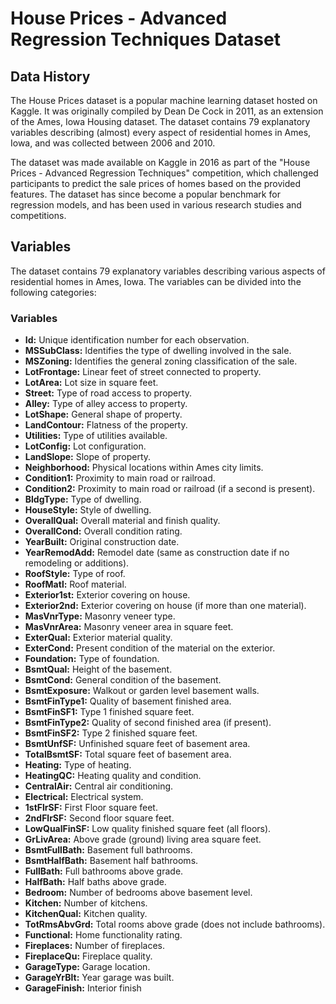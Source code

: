 # House Prices - Advanced Regression Techniques Dataset

## Data History

The House Prices dataset is a popular machine learning dataset hosted on Kaggle. It was originally compiled by Dean De Cock in 2011, as an extension of the Ames, Iowa Housing dataset. The dataset contains 79 explanatory variables describing (almost) every aspect of residential homes in Ames, Iowa, and was collected between 2006 and 2010.

The dataset was made available on Kaggle in 2016 as part of the "House Prices - Advanced Regression Techniques" competition, which challenged participants to predict the sale prices of homes based on the provided features. The dataset has since become a popular benchmark for regression models, and has been used in various research studies and competitions.

## Variables

The dataset contains 79 explanatory variables describing various aspects of residential homes in Ames, Iowa. The variables can be divided into the following categories:

### Variables

- **Id:** Unique identification number for each observation.
- **MSSubClass:** Identifies the type of dwelling involved in the sale.
- **MSZoning:** Identifies the general zoning classification of the sale.
- **LotFrontage:** Linear feet of street connected to property.
- **LotArea:** Lot size in square feet.
- **Street:** Type of road access to property.
- **Alley:** Type of alley access to property.
- **LotShape:** General shape of property.
- **LandContour:** Flatness of the property.
- **Utilities:** Type of utilities available.
- **LotConfig:** Lot configuration.
- **LandSlope:** Slope of property.
- **Neighborhood:** Physical locations within Ames city limits.
- **Condition1:** Proximity to main road or railroad.
- **Condition2:** Proximity to main road or railroad (if a second is present).
- **BldgType:** Type of dwelling.
- **HouseStyle:** Style of dwelling.
- **OverallQual:** Overall material and finish quality.
- **OverallCond:** Overall condition rating.
- **YearBuilt:** Original construction date.
- **YearRemodAdd:** Remodel date (same as construction date if no remodeling or additions).
- **RoofStyle:** Type of roof.
- **RoofMatl:** Roof material.
- **Exterior1st:** Exterior covering on house.
- **Exterior2nd:** Exterior covering on house (if more than one material).
- **MasVnrType:** Masonry veneer type.
- **MasVnrArea:** Masonry veneer area in square feet.
- **ExterQual:** Exterior material quality.
- **ExterCond:** Present condition of the material on the exterior.
- **Foundation:** Type of foundation.
- **BsmtQual:** Height of the basement.
- **BsmtCond:** General condition of the basement.
- **BsmtExposure:** Walkout or garden level basement walls.
- **BsmtFinType1:** Quality of basement finished area.
- **BsmtFinSF1:** Type 1 finished square feet.
- **BsmtFinType2:** Quality of second finished area (if present).
- **BsmtFinSF2:** Type 2 finished square feet.
- **BsmtUnfSF:** Unfinished square feet of basement area.
- **TotalBsmtSF:** Total square feet of basement area.
- **Heating:** Type of heating.
- **HeatingQC:** Heating quality and condition.
- **CentralAir:** Central air conditioning.
- **Electrical:** Electrical system.
- **1stFlrSF:** First Floor square feet.
- **2ndFlrSF:** Second floor square feet.
- **LowQualFinSF:** Low quality finished square feet (all floors).
- **GrLivArea:** Above grade (ground) living area square feet.
- **BsmtFullBath:** Basement full bathrooms.
- **BsmtHalfBath:** Basement half bathrooms.
- **FullBath:** Full bathrooms above grade.
- **HalfBath:** Half baths above grade.
- **Bedroom:** Number of bedrooms above basement level.
- **Kitchen:** Number of kitchens.
- **KitchenQual:** Kitchen quality.
- **TotRmsAbvGrd:** Total rooms above grade (does not include bathrooms).
- **Functional:** Home functionality rating.
- **Fireplaces:** Number of fireplaces.
- **FireplaceQu:** Fireplace quality.
- **GarageType:** Garage location.
- **GarageYrBlt:** Year garage was built.
- **GarageFinish:** Interior finish
